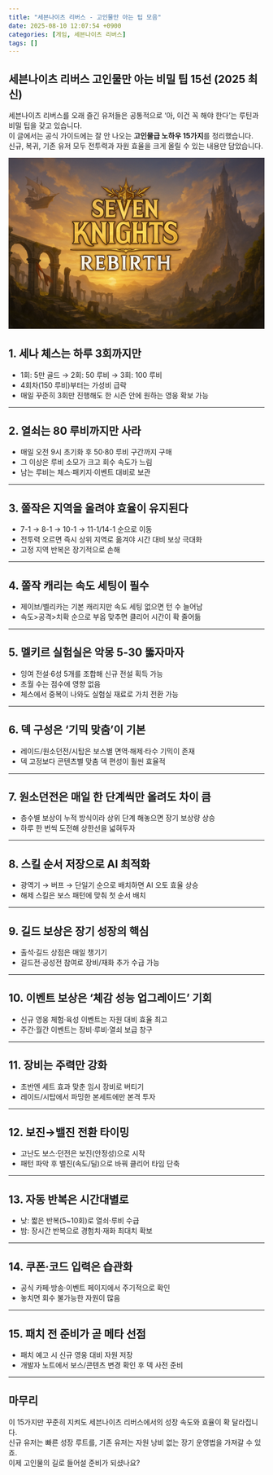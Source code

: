```yaml
---
title: "세븐나이츠 리버스 - 고인물만 아는 팁 모음"
date: 2025-08-10 12:07:54 +0900
categories: [게임, 세븐나이츠 리버스]
tags: []
---
```


## 세븐나이츠 리버스 고인물만 아는 비밀 팁 15선 (2025 최신)

세븐나이츠 리버스를 오래 즐긴 유저들은 공통적으로 ‘아, 이건 꼭 해야 한다’는 루틴과 비밀 팁을 갖고 있습니다.  
이 글에서는 공식 가이드에는 잘 안 나오는 **고인물급 노하우 15가지**를 정리했습니다.  
신규, 복귀, 기존 유저 모두 전투력과 자원 효율을 크게 올릴 수 있는 내용만 담았습니다.

![세븐나이츠](assets/img/seven/1754737251916.png)

## 1. 세나 체스는 하루 3회까지만
- 1회: 5만 골드 → 2회: 50 루비 → 3회: 100 루비
- 4회차(150 루비)부터는 가성비 급락
- 매일 꾸준히 3회만 진행해도 한 시즌 안에 원하는 영웅 확보 가능

---

## 2. 열쇠는 80 루비까지만 사라
- 매일 오전 9시 초기화 후 50·80 루비 구간까지 구매
- 그 이상은 루비 소모가 크고 회수 속도가 느림
- 남는 루비는 체스·패키지·이벤트 대비로 보관

---

## 3. 쫄작은 지역을 올려야 효율이 유지된다
- 7-1 → 8-1 → 10-1 → 11-1/14-1 순으로 이동
- 전투력 오르면 즉시 상위 지역로 옮겨야 시간 대비 보상 극대화
- 고정 지역 반복은 장기적으로 손해

---

## 4. 쫄작 캐리는 속도 세팅이 필수
- 제이브/벨리카는 기본 캐리지만 속도 세팅 없으면 턴 수 늘어남
- 속도>공격>치확 순으로 부옵 맞추면 클리어 시간이 확 줄어듦

---

## 5. 멜키르 실험실은 악몽 5-30 뚫자마자
- 잉여 전설·6성 5개를 조합해 신규 전설 획득 가능
- 초월 수는 점수에 영향 없음
- 체스에서 중복이 나와도 실험실 재료로 가치 전환 가능

---

## 6. 덱 구성은 ‘기믹 맞춤’이 기본
- 레이드/원소던전/시탑은 보스별 면역·해제·타수 기믹이 존재
- 덱 고정보다 콘텐츠별 맞춤 덱 편성이 훨씬 효율적

---

## 7. 원소던전은 매일 한 단계씩만 올려도 차이 큼
- 층수별 보상이 누적 방식이라 상위 단계 해놓으면 장기 보상량 상승
- 하루 한 번씩 도전해 상한선을 넓혀두자

---

## 8. 스킬 순서 저장으로 AI 최적화
- 광역기 → 버프 → 단일기 순으로 배치하면 AI 오토 효율 상승
- 해제 스킬은 보스 패턴에 맞춰 첫 순서 배치

---

## 9. 길드 보상은 장기 성장의 핵심
- 출석·길드 상점은 매일 챙기기
- 길드전·공성전 참여로 장비/재화 추가 수급 가능

---

## 10. 이벤트 보상은 ‘체감 성능 업그레이드’ 기회
- 신규 영웅 체험·육성 이벤트는 자원 대비 효율 최고
- 주간·월간 이벤트는 장비·루비·열쇠 보급 창구

---

## 11. 장비는 주력만 강화
- 초반엔 세트 효과 맞춘 임시 장비로 버티기
- 레이드/시탑에서 파밍한 본세트에만 본격 투자

---

## 12. 보진→밸진 전환 타이밍
- 고난도 보스·던전은 보진(안정성)으로 시작
- 패턴 파악 후 밸진(속도/딜)으로 바꿔 클리어 타임 단축

---

## 13. 자동 반복은 시간대별로
- 낮: 짧은 반복(5~10회)로 열쇠·루비 수급
- 밤: 장시간 반복으로 경험치·재화 최대치 확보

---

## 14. 쿠폰·코드 입력은 습관화
- 공식 카페·방송·이벤트 페이지에서 주기적으로 확인
- 놓치면 회수 불가능한 자원이 많음

---

## 15. 패치 전 준비가 곧 메타 선점
- 패치 예고 시 신규 영웅 대비 자원 저장
- 개발자 노트에서 보스/콘텐츠 변경 확인 후 덱 사전 준비

---

## 마무리
이 15가지만 꾸준히 지켜도 세븐나이츠 리버스에서의 성장 속도와 효율이 확 달라집니다.  
신규 유저는 빠른 성장 루트를, 기존 유저는 자원 낭비 없는 장기 운영법을 가져갈 수 있죠.  
이제 고인물의 길로 들어설 준비가 되셨나요?
